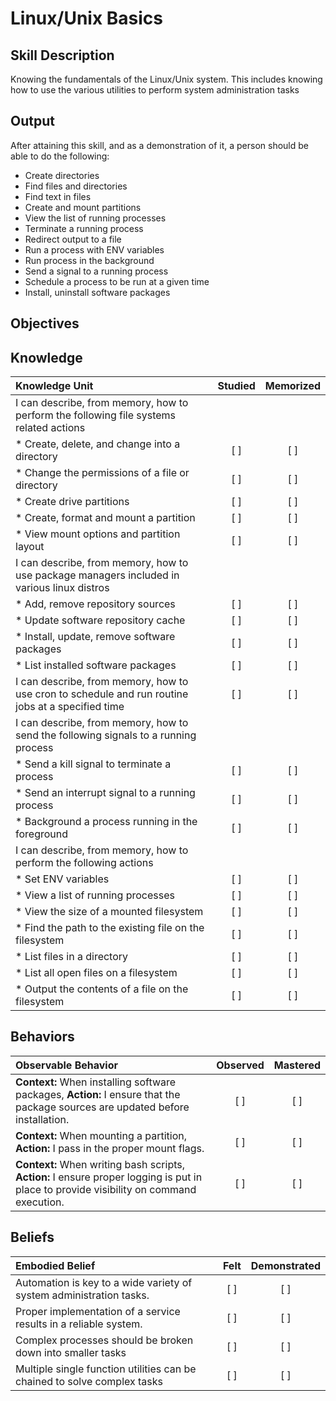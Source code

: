 # Linux/Unix Basics

**Skill Description**
----------
Knowing the fundamentals of the Linux/Unix system. This includes knowing how to use the various utilities to perform system administration tasks


**Output**
----------
After attaining this skill, and as a demonstration of it, a person should be able to do the following:

- Create directories
- Find files and directories
- Find text in files
- Create and mount partitions
- View the list of running processes
- Terminate a running process
- Redirect output to a file
- Run a process with ENV variables
- Run process in the background
- Send a signal to a running process
- Schedule a process to be run at a given time
- Install, uninstall software packages


**Objectives**
----------
## **Knowledge**

| Knowledge Unit   |      Studied      | Memorized |
|:-----------------|:-----------------:|:---------:|
| I can describe, from memory, how to perform the following file systems related actions | | |
| * Create, delete, and change into a directory   | [ ] | [ ] |
| * Change the permissions of a file or directory | [ ] | [ ] |
| * Create drive partitions                       | [ ] | [ ] |
| * Create, format and mount a partition          | [ ] | [ ] |
| * View mount options and partition layout       | [ ] | [ ] |
| I can describe, from memory, how to use package managers included in various linux distros | | |
| * Add, remove repository sources            | [ ] | [ ] |
| * Update software repository cache          | [ ] | [ ] |
| * Install, update, remove software packages | [ ] | [ ] |
| * List installed software packages          | [ ] | [ ] |
| I can describe, from memory, how to use cron to schedule and run routine jobs at a specified time | [ ] | [ ] |
| I can describe, from memory, how to send the following signals to a running process | | |
| * Send a kill signal to terminate a process      | [ ] | [ ] |
| * Send an interrupt signal to a running process  | [ ] | [ ] |
| * Background a process running in the foreground | [ ] | [ ] |
| I can describe, from memory, how to perform the following actions | | |
| * Set ENV variables                                    | [ ] | [ ] |
| * View a list of running processes                     | [ ] | [ ] |
| * View the size of a mounted filesystem                | [ ] | [ ] |
| * Find the path to the existing file on the filesystem | [ ] | [ ] |
| * List files in a directory                            | [ ] | [ ] |
| * List all open files on a filesystem                  | [ ] | [ ] |
| * Output the contents of a file on the filesystem      | [ ] | [ ] |



## **Behaviors**

| Observable Behavior   |      Observed      | Mastered |
|:----------------------|:------------------:|:--------:|
| **Context:** When installing software packages, **Action:** I ensure that the package sources are updated before installation. | [ ] | [ ]  |
| **Context:** When mounting a partition, **Action:** I pass in the proper mount flags. | [ ] | [ ]  |
| **Context:** When writing bash scripts, **Action:** I ensure proper logging is put in place to provide visibility on command execution. | [ ] | [ ]  |



## **Beliefs**

| Embodied Belief   |      Felt          | Demonstrated |
|:------------------|:------------------:|:------------:|
| Automation is key to a wide variety of system administration tasks. | [ ] | [ ] |
| Proper implementation of a service results in a reliable system. | [ ] | [ ] |
| Complex processes should be broken down into smaller tasks | [ ] | [ ] |
| Multiple single function utilities can be chained to solve complex tasks | [ ] | [ ] |
